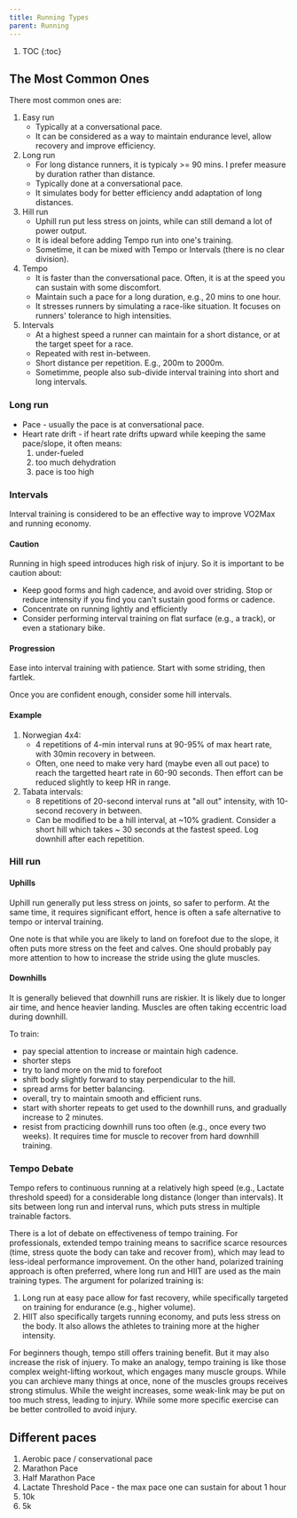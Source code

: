 ```yaml
---
title: Running Types
parent: Running
---
```


1. TOC
{:toc}

## The Most Common Ones

There most common ones are:

1. Easy run
    * Typically at a conversational pace.
    * It can be considered as a way to maintain endurance level, allow recovery and improve efficiency.
1. Long run
    * For long distance runners, it is typicaly >= 90 mins. I prefer measure by duration rather than distance.
    * Typically done at a conversational pace.
    * It simulates body for better efficiency andd adaptation of long distances.
1. Hill run
    * Uphill run put less stress on joints, while can still demand a lot of power output.
    * It is ideal before adding Tempo run into one's training.
    * Sometime, it can be mixed with Tempo or Intervals (there is no clear division).
1. Tempo
    * It is faster than the conversational pace. Often, it is at the speed you can sustain with some discomfort.
    * Maintain such a pace for a long duration, e.g., 20 mins to one hour.
    * It stresses runners by simulating a race-like situation. It focuses on runners' tolerance to high intensities.
1. Intervals
    * At a highest speed a runner can maintain for a short distance, or at the target speet for a race.
    * Repeated with rest in-between.
    * Short distance per repetition. E.g., 200m to 2000m.
    * Sometimme, people also sub-divide interval training into short and long intervals.

### Long run

* Pace - usually the pace is at conversational pace.
* Heart rate drift - if heart rate drifts upward while keeping the same pace/slope, it often means:
    1. under-fueled
    1. too much dehydration
    1. pace is too high

### Intervals

Interval training is considered to be an effective way to improve VO2Max and running economy.

#### Caution

Running in high speed introduces high risk of injury. So it is important to be caution about:

* Keep good forms and high cadence, and avoid over striding. Stop or reduce intensity if you find you can't sustain good forms or cadence.
* Concentrate on running lightly and efficiently
* Consider performing interval training on flat surface (e.g., a track), or even a stationary bike.

#### Progression

Ease into interval training with patience. Start with some striding, then fartlek.

Once you are confident enough, consider some hill intervals.

#### Example

1. Norwegian 4x4:
    * 4 repetitions of 4-min interval runs at 90-95% of max heart rate, with 30min recovery in between.
    * Often, one need to make very hard (maybe even all out pace) to reach the targetted heart rate in 60-90 seconds. Then effort can be reduced slightly to keep HR in range.
1. Tabata intervals:
    * 8 repetitions of 20-second interval runs at "all out" intensity, with 10-second recovery in between.
    * Can be modified to be a hill interval, at ~10% gradient. Consider a short hill which takes ~ 30 seconds at the fastest speed. Log downhill after each repetition.

### Hill run

#### Uphills

Uphill run generally put less stress on joints, so safer to perform. At the same time, it requires significant effort, hence is often a safe alternative to tempo or interval training.

One note is that while you are likely to land on forefoot due to the slope, it often puts more stress on the feet and calves. One should probably pay more attention to how to increase the stride using the glute muscles.

#### Downhills

It is generally believed that downhill  runs are riskier. It is likely due to longer air time, and hence heavier landing. Muscles are often taking eccentric load during downhill.

To train:

* pay special attention to increase or maintain high cadence.
* shorter steps
* try to land more on the mid to forefoot
* shift body slightly forward to stay perpendicular to the hill.
* spread arms for better balancing.
* overall, try to maintain smooth and efficient runs.
* start with shorter repeats to get used to the downhill runs, and gradually increase to 2 minutes.
* resist from practicing downhill runs too often (e.g., once every two weeks). It requires time for muscle to recover from hard downhill training.

### Tempo Debate

Tempo refers to continuous running at a relatively high speed (e.g., Lactate threshold speed) for a considerable long distance (longer than intervals). It sits between long run and interval runs, which puts stress in multiple trainable factors.

There is a lot of debate on effectiveness of tempo training. For professionals, extended tempo training means to sacrifice scarce resources (time, stress quote the body can take and recover from), which may lead to less-ideal performance improvement. On the other hand, polarized training approach is often preferred, where long run and HIIT are used as the main training types. The argument for polarized training is:

1. Long run at easy pace allow for fast recovery, while specifically targeted on training for endurance (e.g., higher volume).
1. HIIT also specifically targets running economy, and puts less stress on the body. It also allows the athletes to training more at the higher intensity.

For beginners though, tempo still offers training benefit. But it may also increase the risk of injuery. To make an analogy, tempo training is like those complex weight-lifting workout, which engages many muscle groups. While you can archieve many things at once, none of the muscles groups receives strong stimulus. While the weight increases, some weak-link may be put on too much stress, leading to injury. While some more specific exercise can be better controlled to avoid injury.

## Different paces

1. Aerobic pace / conservational pace
1. Marathon Pace
1. Half Marathon Pace
1. Lactate Threshold Pace - the max pace one can sustain for about 1 hour
1. 10k
1. 5k

